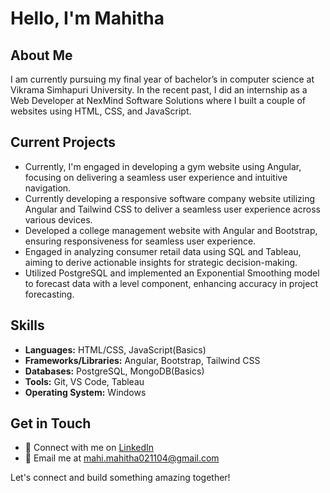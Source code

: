# Hello, I'm Mahitha

## About Me

I am currently pursuing my final year of bachelor’s in computer science at Vikrama Simhapuri University. In the recent past, I did an internship as a Web Developer at NexMind Software Solutions where I built a couple of websites using HTML, CSS, and JavaScript.


## Current Projects

- Currently, I'm engaged in developing a gym website using Angular, focusing on delivering a seamless user experience and intuitive navigation.
- Currently developing a responsive software company website utilizing Angular and Tailwind CSS to deliver a seamless user experience across various devices.
- Developed a college management website with Angular and Bootstrap, ensuring responsiveness for seamless user experience.
- Engaged in analyzing consumer retail data using SQL and Tableau, aiming to derive actionable insights for strategic decision-making.
- Utilized PostgreSQL and implemented an Exponential Smoothing model to forecast data with a level component, enhancing accuracy in project forecasting.
 
## Skills

- **Languages:** HTML/CSS, JavaScript(Basics)
- **Frameworks/Libraries:** Angular, Bootstrap, Tailwind CSS
- **Databases:** PostgreSQL, MongoDB(Basics)
- **Tools:** Git, VS Code, Tableau
- **Operating System:** Windows


## Get in Touch

- 💼 Connect with me on [LinkedIn](https://www.linkedin.com/in/mahithabudamagunta/)
- 📧 Email me at mahi.mahitha021104@gmail.com


Let's connect and build something amazing together!

